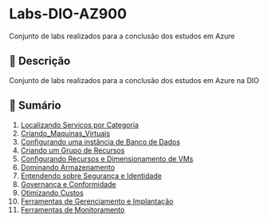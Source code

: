 # Labs-DIO-AZ900
Conjunto de labs realizados para a conclusão dos estudos em Azure

## 📒 Descrição
Conjunto de labs realizados para a conclusão dos estudos em Azure na DIO

## 📝 Sumário
1. [Localizando Servicos por Categoria](https://github.com/HenriqueSPiaui/Labs-DIO-AZ900/tree/main/Localizando_Servicos_por_Categoria)
2. [Criando_Maquinas_Virtuais](https://github.com/HenriqueSPiaui/Labs-DIO-AZ900/tree/main/Criando_Maquinas_Virtuais_na_Azure)
3. [Configurando uma instância de Banco de Dados](https://github.com/HenriqueSPiaui/Labs-DIO-AZ900/tree/main/Configurando_uma_Instância_de_Banco_de_Dados_na_Azure)
4. [Criando um Grupo de Recursos](https://github.com/HenriqueSPiaui/Labs-DIO-AZ900/tree/main/Como_Criar_Grupo_de_Recursos_na_Azure)
5. [Configurando Recursos e Dimensionamento de VMs](https://github.com/HenriqueSPiaui/Labs-DIO-AZ900/tree/main/Configurando_Recursos_e_Dimensionamentos_em_VMs_na_Azure)
6. [Dominando Armazenamento](https://github.com/HenriqueSPiaui/Labs-DIO-AZ900/tree/main/Dominando_Armazenamento_na_Azure)
7. [Entendendo sobre Segurança e Identidade](https://github.com/HenriqueSPiaui/Labs-DIO-AZ900/tree/main/Entendendo_sobre_Segurança_e_Identidade_na_Azure)
8. [Governança e Conformidade](https://github.com/HenriqueSPiaui/Labs-DIO-AZ900/tree/main/Governança_e_Conformidade)
9. [Otimizando Custos](https://github.com/HenriqueSPiaui/Labs-DIO-AZ900/tree/main/Otimizando_Custos_no_Azure)
10. [Ferramentas de Gerenciamento e Implantação](https://github.com/HenriqueSPiaui/Labs-DIO-AZ900/tree/main/Ferramentas_de_Gerenciamento_e_Implantação)
11. [Ferramentas de Monitoramento](https://github.com/HenriqueSPiaui/Labs-DIO-AZ900/tree/main/Ferramentas_de_Monitoramento_do_Azure)
